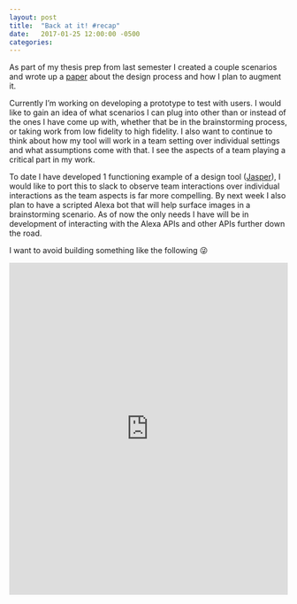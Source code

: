 ```yaml
---
layout: post
title:  "Back at it! #recap"
date:   2017-01-25 12:00:00 -0500
categories:
---
```

As part of my thesis prep from last semester I created a couple scenarios and wrote up a [paper](http://rehanbutt.com/img/conversationalDesign/conversationalDesignPaper.pdf) about the design process and how I plan to augment it.

Currently I’m working on developing a prototype to test with users. I would like to gain an idea of what scenarios I can plug into other than or instead of the ones I have come up with, whether that be in the brainstorming process, or taking work from low fidelity to high fidelity. I also want to continue to think about how my tool will work in a team setting over individual settings and what assumptions come with that. I see the aspects of a team playing a critical part in my work.

To date I have developed 1 functioning example of a design tool ([Jasper](http://rehanbutt.com/colorbot)), I would like to port this to slack to observe team interactions over individual interactions as the team aspects is far more compelling. By next week I also plan to have a scripted Alexa bot that will help surface images in a brainstorming scenario. As of now the only needs I have will be in development of interacting with the Alexa APIs and other APIs further down the road.

I want to avoid building something like the following 😜

<iframe width="100%" height="600" src="https://www.youtube.com/embed/5FFRoYhTJQQ" frameborder="0" allowfullscreen></iframe>